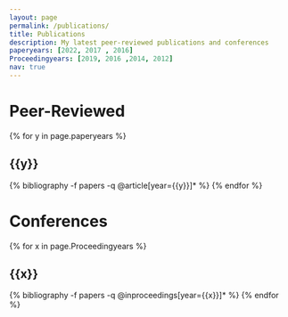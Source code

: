 ```yaml
---
layout: page
permalink: /publications/
title: Publications
description: My latest peer-reviewed publications and conferences
paperyears: [2022, 2017 , 2016]
Proceedingyears: [2019, 2016 ,2014, 2012]
nav: true
---
```


<div class="publications">
<h1> Peer-Reviewed </h1>
{% for y in page.paperyears %}
  <h2 class="year">{{y}}</h2>
  {% bibliography -f papers -q @article[year={{y}}]* %}
{% endfor %}

</div>


<div class="publications">
<h1> Conferences </h1>
{% for x in page.Proceedingyears %}
  <h2 class="year">{{x}}</h2>
  {% bibliography -f papers -q @inproceedings[year={{x}}]* %}
{% endfor %}

</div>